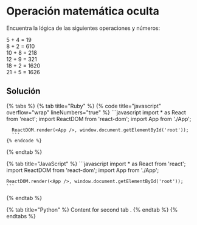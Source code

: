 # Operación matemática oculta

Encuentra la lógica de las siguientes operaciones y números:

5 + 4 = 19  
8 + 2 = 610  
10 + 8 = 218  
12 + 9 = 321  
18 + 2 = 1620  
21 + 5 = 1626  

## Solución

{% tabs %}
  {% tab title="Ruby" %}
    {% code title="javascript" overflow="wrap" lineNumbers="true" %}
      ```javascript
      ‌import * as React from 'react';
      import ReactDOM from 'react-dom';
      import App from './App';

      ReactDOM.render(<App />, window.document.getElementById('root'));
      ```
    {% endcode %}
  {% endtab %}

  {% tab title="JavaScript" %}
    ```javascript
    ‌import * as React from 'react';
    import ReactDOM from 'react-dom';
    import App from './App';

    ReactDOM.render(<App />, window.document.getElementById('root'));
    ```
  {% endtab %}

  {% tab title="Python" %}
    Content for second tab .
  {% endtab %}
{% endtabs %}